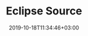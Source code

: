 ---
title: "Eclipse Source"
date: 2019-10-18T11:34:46+03:00
draft: false
logo: "/images/members/eclipse-source.png"
website: ""
participation_levels: "participant"
member_id: 900
---